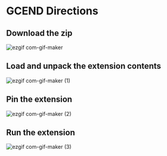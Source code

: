 # GCEND Directions

## Download the zip
![ezgif com-gif-maker](https://user-images.githubusercontent.com/25407635/190865512-6540a769-d4cc-459f-b93b-98416089e091.gif)
## Load and unpack the extension contents
![ezgif com-gif-maker (1)](https://user-images.githubusercontent.com/25407635/190865686-e7621fc1-9145-45d3-8db3-b20c39b35599.gif)
## Pin the extension
![ezgif com-gif-maker (2)](https://user-images.githubusercontent.com/25407635/190865762-342e3f22-fc90-45fd-89f7-f4bbfb39da5b.gif)
## Run the extension
![ezgif com-gif-maker (3)](https://user-images.githubusercontent.com/25407635/190866907-054cfbba-2b44-43cd-92cb-3a2ab564db92.gif)
